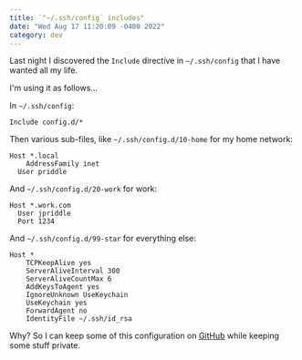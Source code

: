 ```yaml
---
title: `"~/.ssh/config` includes"
date: "Wed Aug 17 11:20:09 -0400 2022"
category: dev
---
```


Last night I discovered the `Include` directive in `~/.ssh/config` that I have
wanted all my life.

I'm using it as follows...

In `~/.ssh/config`:

```
Include config.d/*
```

Then various sub-files, like `~/.ssh/config.d/10-home` for my home network:

```
Host *.local
	AddressFamily inet
  User priddle
```

And `~/.ssh/config.d/20-work` for work:

```
Host *.work.com
  User jpriddle
  Port 1234
```

And `~/.ssh/config.d/99-star` for everything else:

```
Host *
	TCPKeepAlive yes
	ServerAliveInterval 300
	ServerAliveCountMax 6
	AddKeysToAgent yes
	IgnoreUnknown UseKeychain
	UseKeychain yes
	ForwardAgent no
	IdentityFile ~/.ssh/id_rsa
```

Why? So I can keep some of this configuration on [GitHub][1] while keeping
some stuff private.

[1]: https://github.com/itspriddle/dotfiles/tree/2dc3e5094918c0f69a5776ac4aa494dbea6dd0e7/ssh
